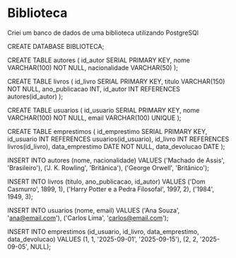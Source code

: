 # Biblioteca
Criei um banco de dados de uma biblioteca utilizando PostgreSQl

CREATE DATABASE BIBLIOTECA;

CREATE TABLE autores (
    id_autor SERIAL PRIMARY KEY,
    nome VARCHAR(100) NOT NULL,
    nacionalidade VARCHAR(50)
);

CREATE TABLE livros (
    id_livro SERIAL PRIMARY KEY,
    titulo VARCHAR(150) NOT NULL,
    ano_publicacao INT,
    id_autor INT REFERENCES autores(id_autor)
);

CREATE TABLE usuarios (
    id_usuario SERIAL PRIMARY KEY,
    nome VARCHAR(100) NOT NULL,
    email VARCHAR(100) UNIQUE
);

CREATE TABLE emprestimos (
    id_emprestimo SERIAL PRIMARY KEY,
    id_usuario INT REFERENCES usuarios(id_usuario),
    id_livro INT REFERENCES livros(id_livro),
    data_emprestimo DATE NOT NULL,
    data_devolucao DATE
);

INSERT INTO autores (nome, nacionalidade) VALUES
('Machado de Assis', 'Brasileiro'),
('J. K. Rowling', 'Britânica'),
('George Orwell', 'Britânico');


INSERT INTO livros (titulo, ano_publicacao, id_autor) VALUES
('Dom Casmurro', 1899, 1),
('Harry Potter e a Pedra Filosofal', 1997, 2),
('1984', 1949, 3);


INSERT INTO usuarios (nome, email) VALUES
('Ana Souza', 'ana@email.com'),
('Carlos Lima', 'carlos@email.com');


INSERT INTO emprestimos (id_usuario, id_livro, data_emprestimo, data_devolucao) VALUES
(1, 1, '2025-09-01', '2025-09-15'),
(2, 2, '2025-09-05', NULL);

